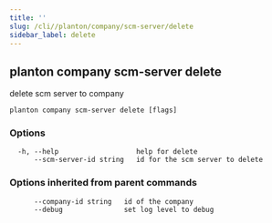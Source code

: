 ```yaml
---
title: ''
slug: /cli//planton/company/scm-server/delete
sidebar_label: delete
---
```

## planton company scm-server delete

delete scm server to company

```
planton company scm-server delete [flags]
```

### Options

```
  -h, --help                   help for delete
      --scm-server-id string   id for the scm server to delete
```

### Options inherited from parent commands

```
      --company-id string   id of the company
      --debug               set log level to debug
```

